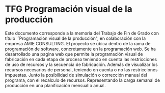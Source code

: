 # TFG Programación visual de la producción
Este documento corresponde a la memoria del Trabajo de Fin de Grado con título ``Programación visual de la producción", en colaboración con la empresa AMIE CONSULTING. El proyecto se ubica dentro de la rama de programación de software, concretamente en la programación web. Se ha desarrollado una pagina web que permite la programación visual de fabricación en cada etapa de proceso teniendo en cuenta las restricciones de uso de recursos y la secuencia de fabricación. Además de visualizar los recursos necesarios de personal, teniendo en cuenta o no las restricciones impuestas. Junto la posibilidad de simulación o corrección manual del programa, con el recalculo de recursos. Representando la carga semanal de producción en una planificación mensual o anual.
